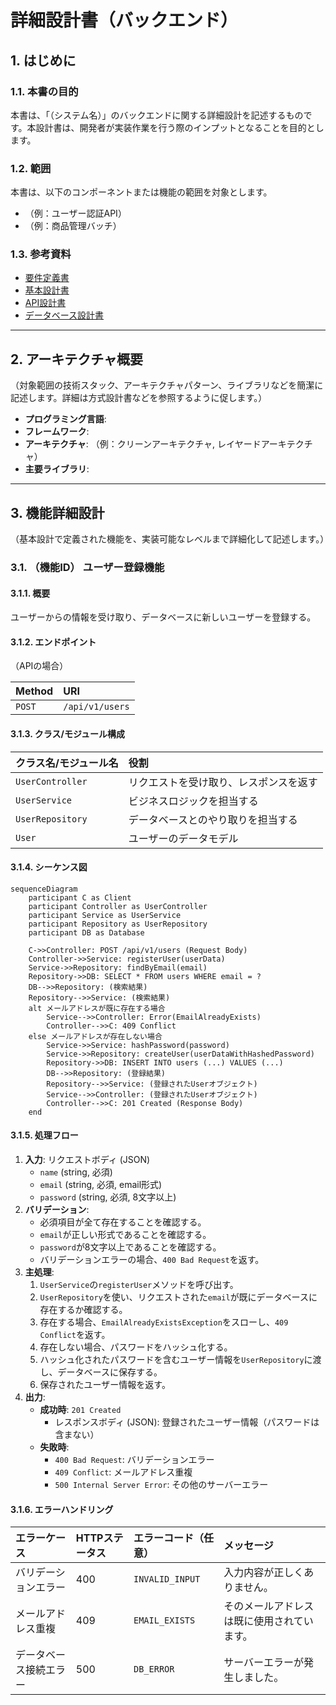 # 詳細設計書（バックエンド）

## 1. はじめに

### 1.1. 本書の目的

本書は、「（システム名）」のバックエンドに関する詳細設計を記述するものです。本設計書は、開発者が実装作業を行う際のインプットとなることを目的とします。

### 1.2. 範囲

本書は、以下のコンポーネントまたは機能の範囲を対象とします。

*   （例：ユーザー認証API）
*   （例：商品管理バッチ）

### 1.3. 参考資料

*   [要件定義書](http://)
*   [基本設計書](http://)
*   [API設計書](http://)
*   [データベース設計書](http://)

---

## 2. アーキテクチャ概要

（対象範囲の技術スタック、アーキテクチャパターン、ライブラリなどを簡潔に記述します。詳細は方式設計書などを参照するように促します。）

*   **プログラミング言語**:
*   **フレームワーク**:
*   **アーキテクチャ**: （例：クリーンアーキテクチャ, レイヤードアーキテクチャ）
*   **主要ライブラリ**:

---

## 3. 機能詳細設計

（基本設計で定義された機能を、実装可能なレベルまで詳細化して記述します。）

### 3.1. （機能ID） ユーザー登録機能

#### 3.1.1. 概要

ユーザーからの情報を受け取り、データベースに新しいユーザーを登録する。

#### 3.1.2. エンドポイント

（APIの場合）

| Method | URI |
| :--- | :--- |
| `POST` | `/api/v1/users` |

#### 3.1.3. クラス/モジュール構成

| クラス名/モジュール名 | 役割 |
| :--- | :--- |
| `UserController` | リクエストを受け取り、レスポンスを返す |
| `UserService` | ビジネスロジックを担当する |
| `UserRepository` | データベースとのやり取りを担当する |
| `User` | ユーザーのデータモデル |

#### 3.1.4. シーケンス図

```mermaid
sequenceDiagram
    participant C as Client
    participant Controller as UserController
    participant Service as UserService
    participant Repository as UserRepository
    participant DB as Database

    C->>Controller: POST /api/v1/users (Request Body)
    Controller->>Service: registerUser(userData)
    Service->>Repository: findByEmail(email)
    Repository->>DB: SELECT * FROM users WHERE email = ?
    DB-->>Repository: (検索結果)
    Repository-->>Service: (検索結果)
    alt メールアドレスが既に存在する場合
        Service-->>Controller: Error(EmailAlreadyExists)
        Controller-->>C: 409 Conflict
    else メールアドレスが存在しない場合
        Service->>Service: hashPassword(password)
        Service->>Repository: createUser(userDataWithHashedPassword)
        Repository->>DB: INSERT INTO users (...) VALUES (...)
        DB-->>Repository: (登録結果)
        Repository-->>Service: (登録されたUserオブジェクト)
        Service-->>Controller: (登録されたUserオブジェクト)
        Controller-->>C: 201 Created (Response Body)
    end
```

#### 3.1.5. 処理フロー

1.  **入力**: リクエストボディ (JSON)
    *   `name` (string, 必須)
    *   `email` (string, 必須, email形式)
    *   `password` (string, 必須, 8文字以上)
2.  **バリデーション**:
    *   必須項目が全て存在することを確認する。
    *   `email`が正しい形式であることを確認する。
    *   `password`が8文字以上であることを確認する。
    *   バリデーションエラーの場合、`400 Bad Request`を返す。
3.  **主処理**:
    1.  `UserService`の`registerUser`メソッドを呼び出す。
    2.  `UserRepository`を使い、リクエストされた`email`が既にデータベースに存在するか確認する。
    3.  存在する場合、`EmailAlreadyExistsException`をスローし、`409 Conflict`を返す。
    4.  存在しない場合、パスワードをハッシュ化する。
    5.  ハッシュ化されたパスワードを含むユーザー情報を`UserRepository`に渡し、データベースに保存する。
    6.  保存されたユーザー情報を返す。
4.  **出力**:
    *   **成功時**: `201 Created`
        *   レスポンスボディ (JSON): 登録されたユーザー情報（パスワードは含まない）
    *   **失敗時**:
        *   `400 Bad Request`: バリデーションエラー
        *   `409 Conflict`: メールアドレス重複
        *   `500 Internal Server Error`: その他のサーバーエラー

#### 3.1.6. エラーハンドリング

| エラーケース | HTTPステータス | エラーコード（任意） | メッセージ |
| :--- | :--- | :--- | :--- |
| バリデーションエラー | 400 | `INVALID_INPUT` | 入力内容が正しくありません。 |
| メールアドレス重複 | 409 | `EMAIL_EXISTS` | そのメールアドレスは既に使用されています。 |
| データベース接続エラー | 500 | `DB_ERROR` | サーバーエラーが発生しました。 |
